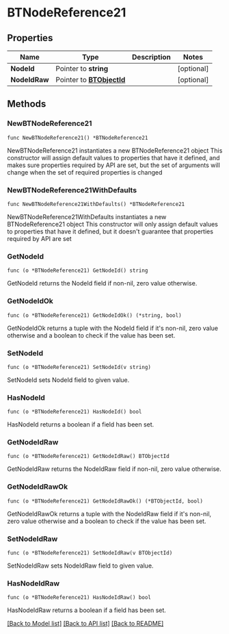 # BTNodeReference21

## Properties

Name | Type | Description | Notes
------------ | ------------- | ------------- | -------------
**NodeId** | Pointer to **string** |  | [optional] 
**NodeIdRaw** | Pointer to [**BTObjectId**](BTObjectId.md) |  | [optional] 

## Methods

### NewBTNodeReference21

`func NewBTNodeReference21() *BTNodeReference21`

NewBTNodeReference21 instantiates a new BTNodeReference21 object
This constructor will assign default values to properties that have it defined,
and makes sure properties required by API are set, but the set of arguments
will change when the set of required properties is changed

### NewBTNodeReference21WithDefaults

`func NewBTNodeReference21WithDefaults() *BTNodeReference21`

NewBTNodeReference21WithDefaults instantiates a new BTNodeReference21 object
This constructor will only assign default values to properties that have it defined,
but it doesn't guarantee that properties required by API are set

### GetNodeId

`func (o *BTNodeReference21) GetNodeId() string`

GetNodeId returns the NodeId field if non-nil, zero value otherwise.

### GetNodeIdOk

`func (o *BTNodeReference21) GetNodeIdOk() (*string, bool)`

GetNodeIdOk returns a tuple with the NodeId field if it's non-nil, zero value otherwise
and a boolean to check if the value has been set.

### SetNodeId

`func (o *BTNodeReference21) SetNodeId(v string)`

SetNodeId sets NodeId field to given value.

### HasNodeId

`func (o *BTNodeReference21) HasNodeId() bool`

HasNodeId returns a boolean if a field has been set.

### GetNodeIdRaw

`func (o *BTNodeReference21) GetNodeIdRaw() BTObjectId`

GetNodeIdRaw returns the NodeIdRaw field if non-nil, zero value otherwise.

### GetNodeIdRawOk

`func (o *BTNodeReference21) GetNodeIdRawOk() (*BTObjectId, bool)`

GetNodeIdRawOk returns a tuple with the NodeIdRaw field if it's non-nil, zero value otherwise
and a boolean to check if the value has been set.

### SetNodeIdRaw

`func (o *BTNodeReference21) SetNodeIdRaw(v BTObjectId)`

SetNodeIdRaw sets NodeIdRaw field to given value.

### HasNodeIdRaw

`func (o *BTNodeReference21) HasNodeIdRaw() bool`

HasNodeIdRaw returns a boolean if a field has been set.


[[Back to Model list]](../README.md#documentation-for-models) [[Back to API list]](../README.md#documentation-for-api-endpoints) [[Back to README]](../README.md)


